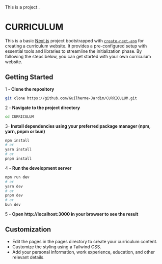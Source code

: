 This is a  project .

# CURRICULUM

This is a basic [Next.js](https://nextjs.org/) project bootstrapped with [`create-next-app`](https://github.com/vercel/next.js/tree/canary/packages/create-next-app) for creating a curriculum website. It provides a pre-configured setup with essential tools and libraries to streamline the initialization phase. By following the steps below, you can get started with your own curriculum website.

## Getting Started

1 - **Clone the repository**

```bash
git clone https://github.com/Guilherme-Jardim/CURRICULUM.git
```
2 - **Navigate to the project directory**

```bash
cd CURRICULUM
```

3- **Install dependencies using your preferred package manager (npm, yarn, pnpm or bun)**

```bash
npm install
# or
yarn install
# or
pnpm install
```

4 - **Run the development server**

```bash
npm run dev
# or
yarn dev
# or
pnpm dev
# or
bun dev
```

5 - **Open http://localhost:3000 in your browser to see the result**

## Customization

- Edit the pages in the pages directory to create your curriculum content.
- Customize the styling using a Tailwind CSS.
- Add your personal information, work experience, education, and other relevant details.